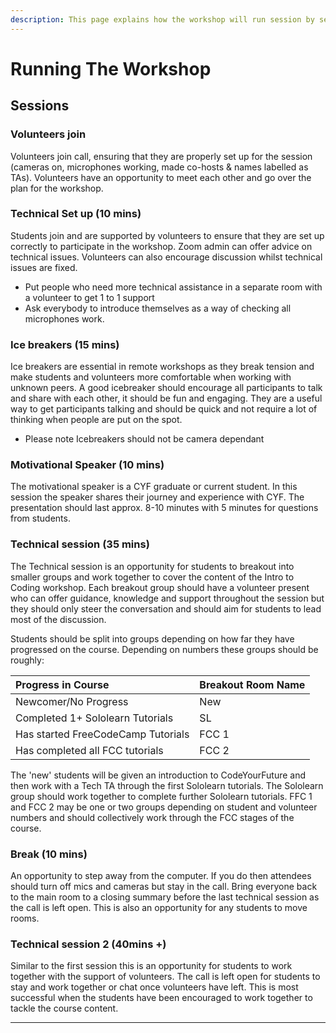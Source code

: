```yaml
---
description: This page explains how the workshop will run session by session.
---
```


# Running The Workshop

## **Sessions**

### **Volunteers join** 

Volunteers join call, ensuring that they are properly set up for the session \(cameras on, microphones working, made co-hosts & names labelled as TAs\). Volunteers have an opportunity to meet each other and go over the plan for the workshop. 

### **Technical Set up \(10 mins\)**

Students join and are supported by volunteers to ensure that they are set up correctly to participate in the workshop. Zoom admin can offer advice on technical issues. Volunteers can also encourage discussion whilst technical issues are fixed.

* Put people who need more technical assistance in a separate room with a volunteer to get 1 to 1 support
* Ask everybody to introduce themselves as a way of checking all microphones work.

###  **Ice breakers \(15 mins\)**

Ice breakers are essential in remote workshops as they break tension and make students and volunteers more comfortable when working with unknown peers. A good icebreaker should encourage all participants to talk and share with each other, it should be fun and engaging. They are a useful way to get participants talking and should be quick and not require a lot of thinking when people are put on the spot.

* Please note Icebreakers should not be camera dependant

### **Motivational Speaker \(10 mins\)**

The motivational speaker is a CYF graduate or current student. In this session the speaker shares their journey and experience with CYF. The presentation should last approx. 8-10 minutes with 5 minutes for questions from students.

### **Technical session \(35 mins\)**

The Technical session is an opportunity for students to breakout into smaller groups and work together to cover the content of the Intro to Coding workshop. Each breakout group should have a volunteer present who can offer guidance, knowledge and support throughout the session but they should only steer the conversation and should aim for students to lead most of the discussion. 

Students should be split into groups depending on how far they have progressed on the course. Depending on numbers these groups should be roughly: 

| Progress in Course | Breakout Room Name |
| :--- | :--- |
| Newcomer/No Progress | New |
| Completed 1+ Sololearn Tutorials | SL |
| Has started FreeCodeCamp Tutorials | FCC 1 |
| Has completed all FCC tutorials | FCC 2 |

The 'new' students will be given an introduction to CodeYourFuture and then work with a Tech TA through the first Sololearn tutorials. The Sololearn group should work together to complete further Sololearn tutorials. FFC 1 and FCC 2 may be one or two groups depending on student and volunteer numbers and should collectively work through the FCC stages of the course. 

### **Break \(10 mins\)**

An opportunity to step away from the computer. If you do then attendees should turn off mics and cameras but stay in the call. Bring everyone back to the main room to a closing summary before the last technical session as the call is left open. This is also an opportunity for any students to move rooms.

### **Technical session 2 \(40mins +\)**

Similar to the first session this is an opportunity for students to work together with the support of volunteers. The call is left open for students to stay and work together or chat once volunteers have left. This is most successful when the students have been encouraged to work together to tackle the course content.   


  
****  


